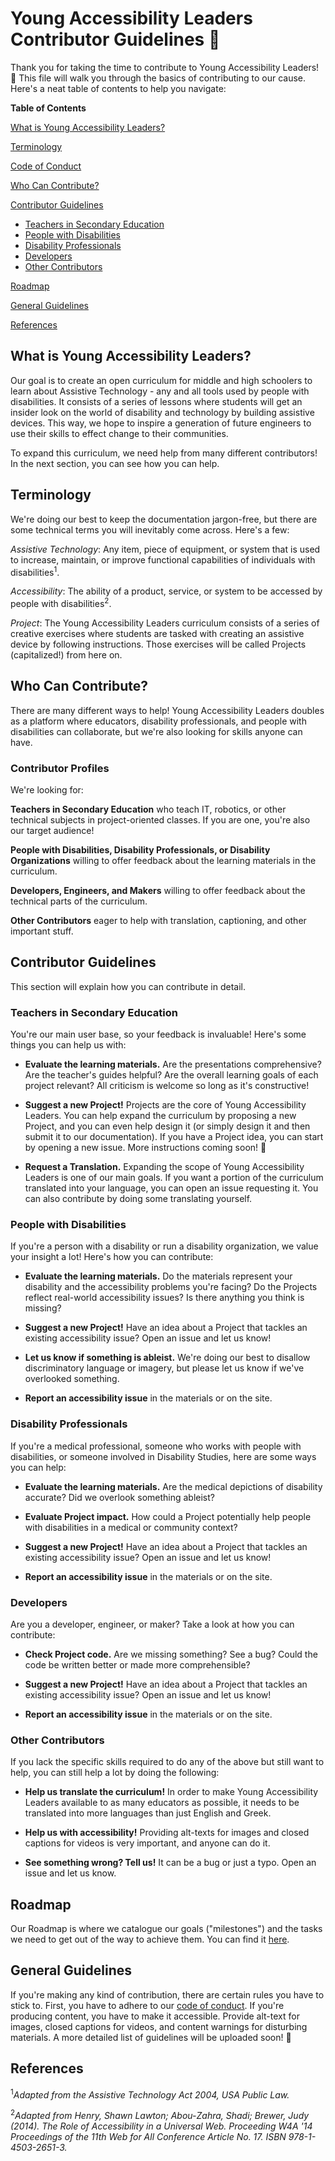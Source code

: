 # Young Accessibility Leaders Contributor Guidelines :construction:

Thank you for taking the time to contribute to Young Accessibility Leaders! :tada:
This file will walk you through the basics of contributing to our cause. Here's a neat table of contents to help you navigate:

**Table of Contents**

[What is Young Accessibility Leaders?](#what-is-young-accessibility-leaders)

[Terminology](#terminology)

[Code of Conduct](https://github.com/theo-bech/Young-Accessibility-Leaders/blob/master/CODE_OF_CONDUCT.md)

[Who Can Contribute?](#who-can-contribute)

[Contributor Guidelines](#contributor-guidelines)
  
  - [Teachers in Secondary Education](#teachers-in-secondary-education)
  - [People with Disabilities](#people-with-disabilities)
  - [Disability Professionals](#disability-professionals)
  - [Developers](#developers)
  - [Other Contributors](#other-contributors)

[Roadmap](#roadmap)

[General Guidelines](#general-guidelines) 

[References](#references)


## What is Young Accessibility Leaders?

Our goal is to create an open curriculum for middle and high schoolers to learn about Assistive Technology - any and all tools used by people with disabilities. It consists of a series of lessons where students will get an insider look on the world of disability and technology by building assistive devices. This way, we hope to inspire a generation of future engineers to use their skills to effect change to their communities.

To expand this curriculum, we need help from many different contributors! In the next section, you can see how you can help. 

## Terminology

We're doing our best to keep the documentation jargon-free, but there are some technical terms you will inevitably come across. Here's a few:

*Assistive Technology*: Any item, piece of equipment, or system that is used to increase, maintain, or improve functional capabilities of individuals with disabilities<sup>1</sup>.

*Accessibility*: The ability of a product, service, or system to be accessed by people with disabilities<sup>2</sup>.

*Project*: The Young Accessibility Leaders curriculum consists of a series of creative exercises where students are tasked with creating an assistive device by following instructions. Those exercises will be called Projects (capitalized!) from here on. 

## Who Can Contribute?

There are many different ways to help! Young Accessibility Leaders doubles as a platform where educators, disability professionals, and people with disabilities can collaborate, but we're also looking for skills anyone can have. 

### Contributor Profiles

We're looking for:

**Teachers in Secondary Education** who teach IT, robotics, or other technical subjects in project-oriented classes. If you are one, you're also our target audience!

**People with Disabilities, Disability Professionals, or Disability Organizations** willing to offer feedback about the learning materials in the curriculum. 

**Developers, Engineers, and Makers** willing to offer feedback about the technical parts of the curriculum. 

**Other Contributors** eager to help with translation, captioning, and other important stuff. 

## Contributor Guidelines

This section will explain how you can contribute in detail.

### Teachers in Secondary Education

You're our main user base, so your feedback is invaluable! Here's some things you can help us with:

- **Evaluate the learning materials.** Are the presentations comprehensive? Are the teacher's guides helpful? Are the overall learning goals of each project relevant? All criticism is welcome so long as it's constructive!

- **Suggest a new Project!** Projects are the core of Young Accessibility Leaders. You can help expand the curriculum by proposing a new Project, and you can even help design it (or simply design it and then submit it to our documentation). If you have a Project idea, you can start by opening a new issue. More instructions coming soon! :construction:

- **Request a Translation.** Expanding the scope of Young Accessibility Leaders is one of our main goals. If you want a portion of the curriculum translated into your language, you can open an issue requesting it. You can also contribute by doing some translating yourself.

### People with Disabilities

If you're a person with a disability or run a disability organization, we value your insight a lot! Here's how you can contribute:

- **Evaluate the learning materials.** Do the materials represent your disability and the accessibility problems you're facing? Do the Projects reflect real-world accessibility issues? Is there anything you think is missing?

- **Suggest a new Project!** Have an idea about a Project that tackles an existing accessibility issue? Open an issue and let us know!

- **Let us know if something is ableist.**  We're doing our best to disallow discriminatory language or imagery, but please let us know if we've overlooked something. 

- **Report an accessibility issue** in the materials or on the site.

### Disability Professionals

If you're a medical professional, someone who works with people with disabilities, or someone involved in Disability Studies, here are some ways you can help:

- **Evaluate the learning materials.** Are the medical depictions of disability accurate? Did we overlook something ableist? 

- **Evaluate Project impact.** How could a Project potentially help people with disabilities in a medical or community context?

- **Suggest a new Project!** Have an idea about a Project that tackles an existing accessibility issue? Open an issue and let us know!

- **Report an accessibility issue** in the materials or on the site.

### Developers

Are you a developer, engineer, or maker? Take a look at how you can contribute:

- **Check Project code.** Are we missing something? See a bug? Could the code be written better or made more comprehensible?

- **Suggest a new Project!** Have an idea about a Project that tackles an existing accessibility issue? Open an issue and let us know! 

- **Report an accessibility issue** in the materials or on the site.

### Other Contributors

If you lack the specific skills required to do any of the above but still want to help, you can still help a lot by doing the following:

- **Help us translate the curriculum!** In order to make Young Accessibility Leaders available to as many educators as possible, it needs to be translated into more languages than just English and Greek. 

- **Help us with accessibility!** Providing alt-texts for images and closed captions for videos is very important, and anyone can do it.

- **See something wrong? Tell us!** It can be a bug or just a typo. Open an issue and let us know. 

## Roadmap

Our Roadmap is where we catalogue our goals ("milestones") and the tasks we need to get out of the way to achieve them. You can find it [here](https://github.com/theo-bech/Young-Accessibility-Leaders/issues/1).

## General Guidelines 

If you're making any kind of contribution, there are certain rules you have to stick to. First, you have to adhere to our [code of conduct](https://github.com/theo-bech/Young-Accessibility-Leaders/blob/master/CODE_OF_CONDUCT.md). If you're producing content, you have to make it accessible. Provide alt-text for images, closed captions for videos, and content warnings for disturbing materials. A more detailed list of guidelines will be uploaded soon! :construction:

## References

<sup>1</sup>*Adapted from the Assistive Technology Act 2004, USA Public Law.*

<sup>2</sup>*Adapted from Henry, Shawn Lawton; Abou-Zahra, Shadi; Brewer, Judy (2014). The Role of Accessibility in a Universal Web. Proceeding W4A '14 Proceedings of the 11th Web for All Conference Article No. 17. ISBN 978-1-4503-2651-3.*

